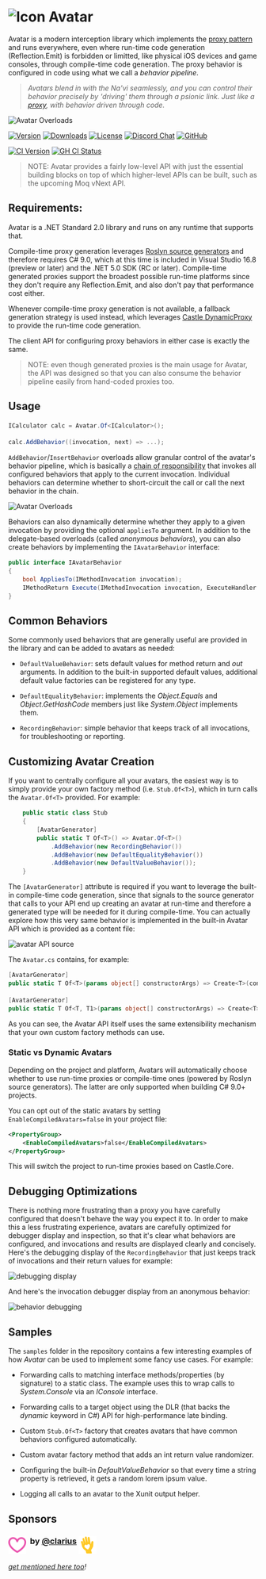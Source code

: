 <h1 id="avatar"><img src="https://github.com/kzu/avatar/raw/main/docs/images/icon.png" alt="Icon" height="48" width="48" style="vertical-align: text-top; border: 0px; padding: 0px; margin: 0px">  Avatar</h1>

Avatar is a modern interception library which implements the [proxy pattern](https://en.wikipedia.org/wiki/Proxy_pattern) and runs everywhere, even where run-time code generation (Reflection.Emit) is forbidden or limitted, like physical iOS devices and game consoles, through compile-time code generation. The proxy behavior is configured in code using what we call a *behavior pipeline*. 

> *Avatars blend in with the Na'vi seamlessly, and you can control their behavior precisely by 'driving' them through a psionic link. Just like a [proxy](https://en.wikipedia.org/wiki/Proxy_pattern), with behavior driven through  code.*

![Avatar Overloads](https://github.com/kzu/avatar/raw/main/docs/images/AvatarIncubation.png)

[![Version](https://img.shields.io/nuget/vpre/Avatar.svg?color=royalblue)](https://www.nuget.org/packages/Avatar)
[![Downloads](https://img.shields.io/nuget/dt/Avatar?color=darkmagenta)](https://www.nuget.org/packages/Avatar)
[![License](https://img.shields.io/github/license/kzu/avatar.svg?color=blue)](https://github.com/kzu/avatar/blob/main/LICENSE)
[![Discord Chat](https://img.shields.io/badge/chat-on%20discord-7289DA.svg)](https://discord.gg/AfGsdRa)
[![GitHub](https://img.shields.io/badge/-source-181717.svg?logo=GitHub)](https://github.com/kzu/avatar)

[![CI Version](https://img.shields.io/endpoint?url=https://shields.kzu.io/vpre/Avatar/main&label=nuget.ci&color=brightgreen)](https://pkg.kzu.io/index.json)
[![GH CI Status](https://github.com/kzu/avatar/workflows/build/badge.svg?branch=main)](https://github.com/kzu/avatar/actions?query=branch%3Amain+workflow%3Abuild+)


> NOTE: Avatar provides a fairly low-level API with just the essential building blocks on top of which higher-level APIs can be built, such as the upcoming Moq vNext API.

## Requirements:

Avatar is a .NET Standard 2.0 library and runs on any runtime that supports that. 

Compile-time proxy generation leverages [Roslyn source generators](https://github.com/dotnet/roslyn/blob/master/docs/features/source-generators.cookbook.md) and therefore requires C# 9.0, which at this time is included in Visual Studio 16.8 (preview or later) and the .NET 5.0 SDK (RC or later). Compile-time generated proxies support the broadest possible run-time platforms since they don't require any Reflection.Emit, and also don't pay that performance cost either.

Whenever compile-time proxy generation is not available, a fallback generation strategy is used instead, which leverages [Castle DynamicProxy](https://github.com/castleproject/Core/blob/master/docs/dynamicproxy-introduction.md) to provide the run-time code generation.

The client API for configuring proxy behaviors in either case is exactly the same. 

> NOTE: even though generated proxies is the main usage for Avatar, the API was designed so that you can also consume the behavior pipeline easily from hand-coded proxies too.

## Usage

```csharp
ICalculator calc = Avatar.Of<ICalculator>();

calc.AddBehavior((invocation, next) => ...);
```

`AddBehavior`/`InsertBehavior` overloads allow granular control of the avatar's behavior pipeline, which is basically a [chain of responsibility](https://en.wikipedia.org/wiki/Chain-of-responsibility_pattern) that invokes all configured behaviors that apply to the current invocation. Individual behaviors can determine whether to short-circuit the call or call the next behavior in the chain. 

![Avatar Overloads](https://github.com/kzu/avatar/raw/main/docs/images/AddInsertBehavior.png)

Behaviors can also dynamically determine whether they apply to a given invocation by providing the optional `appliesTo` argument. In addition to the  delegate-based overloads (called *anonymous behaviors*), you can also create behaviors by implementing the `IAvatarBehavior` interface:

```csharp
public interface IAvatarBehavior
{
    bool AppliesTo(IMethodInvocation invocation);
    IMethodReturn Execute(IMethodInvocation invocation, ExecuteHandler next);
}
```

## Common Behaviors

Some commonly used behaviors that are generally useful are provided in the library and can be added to avatars as needed:

* `DefaultValueBehavior`: sets default values for method return and *out* arguments. In addition to the built-in supported default values, additional default value factories can be registered for any type.

* `DefaultEqualityBehavior`: implements the *Object.Equals* and *Object.GetHashCode* members just like *System.Object* implements them.

* `RecordingBehavior`: simple behavior that keeps track of all invocations, for troubleshooting or reporting.

## Customizing Avatar Creation

If you want to centrally configure all your avatars, the easiest way is to simply provide your own factory method (i.e. `Stub.Of<T>`), which in turn calls the `Avatar.Of<T>` provided. For example:

```csharp
    public static class Stub
    {
        [AvatarGenerator]
        public static T Of<T>() => Avatar.Of<T>()
            .AddBehavior(new RecordingBehavior())
            .AddBehavior(new DefaultEqualityBehavior())
            .AddBehavior(new DefaultValueBehavior());
    }
```

The `[AvatarGenerator]` attribute is required if you want to leverage the built-in compile-time code generation, since that signals to the source generator that calls to your API end up creating an avatar at run-time and therefore a generated type will be needed for it during compile-time. You can actually explore how this very same behavior is implemented in the built-in Avatar API which is provided as a content file:

![avatar API source](https://github.com/kzu/avatar/raw/main/docs/images/AvatarApi.png)

The `Avatar.cs` contains, for example:

```csharp
[AvatarGenerator]
public static T Of<T>(params object[] constructorArgs) => Create<T>(constructorArgs);

[AvatarGenerator]
public static T Of<T, T1>(params object[] constructorArgs) => Create<T>(constructorArgs, typeof(T1));
```

As you can see, the Avatar API itself uses the same extensibility mechanism that your own custom factory methods can use.

### Static vs Dynamic Avatars

Depending on the project and platform, Avatars will automatically choose whether to use run-time proxies or compile-time ones (powered by Roslyn source generators). The latter are only supported when building C# 9.0+ projects.

You can opt out of the static avatars by setting `EnableCompiledAvatars=false` in your project file:

```xml
<PropertyGroup>
    <EnableCompiledAvatars>false</EnableCompiledAvatars>
</PropertyGroup>
```

This will switch the project to run-time proxies based on Castle.Core.

## Debugging Optimizations

There is nothing more frustrating than a proxy you have carefully configured that doesn't behave the way you expect it to. In order to make this a less frustrating experience, avatars are carefully optimized for debugger display and inspection, so that it's clear what behaviors are configured, and invocations and results are displayed clearly and concisely. Here's the debugging display of the `RecordingBehavior` that just keeps track of invocations and their return values for example:

![debugging display](https://github.com/kzu/avatar/raw/main/docs/images/DebuggerDisplay.png)

And here's the invocation debugger display from an anonymous behavior:

![behavior debugging](https://github.com/kzu/avatar/raw/main/docs/images/DebuggingBehavior.png)

## Samples

The `samples` folder in the repository contains a few interesting examples of how *Avatar* can be used to implement some fancy use cases. For example:

* Forwarding calls to matching interface methods/properties (by signature) to a static class. The example uses this to wrap calls to *System.Console* via an *IConsole* interface.

* Forwarding calls to a target object using the DLR (that backs the *dynamic* keyword in C#) API for high-performance late binding. 

* Custom `Stub.Of<T>` factory that creates avatars that have common behaviors configured automatically.

* Custom avatar factory method that adds an int return value randomizer.

* Configuring the built-in *DefaultValueBehavior* so that every time a string property is retrieved, it gets a random lorem ipsum value.

* Logging all calls to an avatar to the Xunit output helper.



## Sponsors

<h3 style="vertical-align: text-top" id="by-clarius">
<img src="https://raw.githubusercontent.com/devlooped/oss/main/assets/images/sponsors.svg" alt="sponsors" height="36" width="36" style="vertical-align: text-top; border: 0px; padding: 0px; margin: 0px">&nbsp;&nbsp;by&nbsp;<a href="https://github.com/clarius">@clarius</a>&nbsp;<img src="https://raw.githubusercontent.com/clarius/branding/main/logo/logo.svg" alt="sponsors" height="36" width="36" style="vertical-align: text-top; border: 0px; padding: 0px; margin: 0px">
</h3>

*[get mentioned here too](https://github.com/sponsors/devlooped)!*
